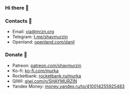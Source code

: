 ### Hi there 👋

### Contacts 💬
- Email: via@mrzn.org
- Telegram: [t.me/shaymurzin](https://t.me/shaymurzin)
- Openland: [openland.com/danil](https://openland.com/danil)

### Donate 🤑
- Patreon: [patreon.com/shaymurzin](https://patreon.com/shaymurzin)
- Ko-fi: [ko-fi.com/murka](https://ko-fi.com/murka)
- Rocketbank: [rocketbank.ru/murka](https://rocketbank.ru/murka)
- QIWI: [qiwi.com/n/SHAYMURZIN](https://qiwi.com/n/SHAYMURZIN)
- Yandex Money: [money.yandex.ru/to/410014255925483](https://money.yandex.ru/to/410014255925483)
